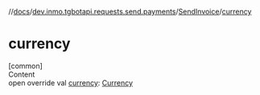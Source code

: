 //[docs](../../../index.md)/[dev.inmo.tgbotapi.requests.send.payments](../index.md)/[SendInvoice](index.md)/[currency](currency.md)



# currency  
[common]  
Content  
open override val [currency](currency.md): [Currency](../../dev.inmo.tgbotapi.types.payments.abstracts/index.md#%5Bdev.inmo.tgbotapi.types.payments.abstracts%2FCurrency%2F%2F%2FPointingToDeclaration%2F%5D%2FClasslikes%2F625018081)  



